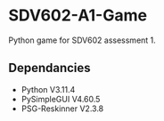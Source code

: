 # SDV602-A1-Game
Python game for SDV602 assessment 1.


## Dependancies
- Python V3.11.4
- PySimpleGUI V4.60.5
- PSG-Reskinner V2.3.8

